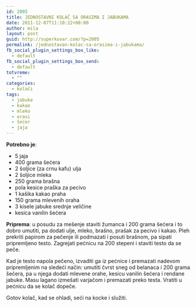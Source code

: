 ```yaml
---
id: 2005
title: JEDNOSTAVNI KOLAČ SA ORASIMA I JABUKAMA
date: 2011-12-07T11:10:22+00:00
author: mila
layout: post
guid: http://superkuvar.com/?p=2005
permalink: /jednostavan-kolac-sa-orasima-i-jabukama/
fb_social_plugin_settings_box_like:
  - default
fb_social_plugin_settings_box_send:
  - default
totvreme:
  - ""
categories:
  - kolači
tags:
  - jabuke
  - kakao
  - mleko
  - orasi
  - šećer
  - jaja
---
```

**Potrebno je**:

  * 5 jaja
  * 400 grama šećera
  * 2 šoljice (za crnu kafu) ulja
  * 2 šoljice mleka
  * 250 grama brašna
  * pola kesice praška za pecivo
  * 1 kašika kakao praha
  * 150 grama mlevenih oraha
  * 3 kisele jabuke srednje veličine
  * kesica vanilin šećera

**Priprema**: u posudu za mešenje staviti žumanca i 200 grama šećera i to dobro umutiti, pa dodati ulje, mleko, brašno, prašak za pecivo i kakao. Pleh prekriti papirom za pečenje ili podmazati i posuti brašnom, pa sipati pripremljeno testo. Zagrejati pećnicu na 200 stepeni i staviti testo da se peče.

Kad je testo napola pečeno, izvaditi ga iz pećnice i premazati nadevom pripremljenim na sledeći način: umutiti čvrst sneg od belanaca i 200 grama šećera, pa u njega dodati mlevene orahe, kesicu vanilin šećera i rendane jabuke. Masu lagano izmešati varjačom i premazati preko testa. Vratiti u pećnicu da se kolač dopeče.

Gotov kolač, kad se ohladi, seći na kocke i služiti.